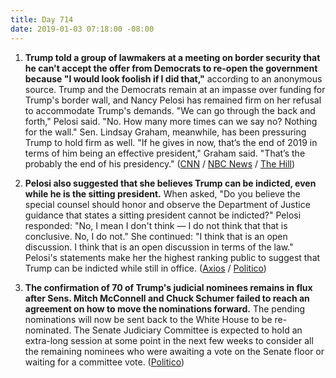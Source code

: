 ```yaml
---
title: Day 714
date: 2019-01-03 07:18:00 -08:00
---
```


1. **Trump told a group of lawmakers at a meeting on border security that he can't accept the offer from Democrats to re-open the government because "I would look foolish if I did that,"** according to an anonymous source. Trump and the Democrats remain at an impasse over funding for Trump's border wall, and Nancy Pelosi has remained firm on her refusal to accommodate Trump's demands. "We can go through the back and forth," Pelosi said. "No. How many more times can we say no? Nothing for the wall." Sen. Lindsay Graham, meanwhile, has been pressuring Trump to hold firm as well. "If he gives in now, that’s the end of 2019 in terms of him being an effective president," Graham said. "That’s the probably the end of his presidency." ([CNN](https://www.cnn.com/2019/01/02/politics/donald-trump-shutdown-congress-meeting/index.html) / [NBC News](https://www.nbcnews.com/politics/congress/pelosi-has-message-trump-nothing-wall-n953996) / [The Hill](https://thehill.com/homenews/senate/423626-graham-trump-giving-up-on-border-wall-fight-would-be-the-end-of-his))

2. **Pelosi also suggested that she believes Trump can be indicted, even while he is the sitting president.** When asked, "Do you believe the special counsel should honor and observe the Department of Justice guidance that states a sitting president cannot be indicted?" Pelosi responded: "No, I mean I don't think — I do not think that that is conclusive. No, I do not." She continued: "I think that is an open discussion. I think that is an open discussion in terms of the law." Pelosi's statements make her the highest ranking public to suggest that Trump can be indicted while still in office. ([Axios](https://www.axios.com/nancy-pelosi-speaker-of-the-house-speech-3fc7ccca-ff47-4fe9-bf2f-a3c4d05c30c2.html) / [Politico](https://www.politico.com/story/2019/01/03/trump-indictment-pelosi-1078249))

3. **The confirmation of 70 of Trump's judicial nominees remains in flux after Sens. Mitch McConnell and Chuck Schumer failed to reach an agreement on how to move the nominations forward.** The pending nominations will now be sent back to the White House to be re-nominated. The Senate Judiciary Committee is expected to hold an extra-long session at some point in the next few weeks to consider all the remaining nominees who were awaiting a vote on the Senate floor or waiting for a committee vote. ([Politico](https://www.politico.com/story/2019/01/02/trump-judicial-nominees-1077658))